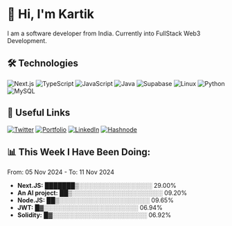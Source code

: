 # 👋 Hi, I'm Kartik

I am a software developer from India. Currently into FullStack Web3 Development.

## 🛠 Technologies

![Next.js](https://img.shields.io/badge/next.js-green?logo=next.js&logoColor=white&style=for-the-badge)
![TypeScript](https://img.shields.io/badge/typescript-blue?logo=typescript&logoColor=white&style=for-the-badge)
![JavaScript](https://img.shields.io/badge/javascript-yellow?logo=javascript&logoColor=white&style=for-the-badge)
![Java](https://img.shields.io/badge/Java-red?logo=java&logoColor=white&style=for-the-badge)
![Supabase](https://img.shields.io/badge/Supabase-green?logo=supabase&logoColor=white&style=for-the-badge)
![Linux](https://img.shields.io/badge/linux-black?logo=linux&logoColor=white&style=for-the-badge)
![Python](https://img.shields.io/badge/python-blue?logo=python&logoColor=white&style=for-the-badge)
![MySQL](https://img.shields.io/badge/mysql-orange?logo=mysql&logoColor=white&style=for-the-badge)



## 🔗 Useful Links
[![Twitter](https://img.shields.io/badge/Twitter-blue?logo=twitter&logoColor=white&style=for-the-badge)](https://x.com/kartik___doda)
[![Portfolio](https://img.shields.io/badge/Portfolio-black?logo=portfolio&logoColor=white&style=for-the-badge)](kartik--doda.vercel.app)
[![LinkedIn](https://img.shields.io/badge/LinkedIn-blue?logo=linkedin&logoColor=white&style=for-the-badge)](https://www.linkedin.com/in/kartikd4152g/)
[![Hashnode](https://img.shields.io/badge/Hashnode-red?style=for-the-badge)](https://readyy.hashnode.dev/)

## 📊 This Week I Have Been Doing:
From: 05 Nov 2024 - To: 11 Nov 2024
- **Next.JS:** ███████▒░░░░░░░░░░░░░░░░░ 29.00%
- **An AI project:** ██▒░░░░░░░░░░░░░░░░░░░░░ 09.20%
- **Node.JS:** ██▒░░░░░░░░░░░░░░░░░░░░░ 09.65%
- **JWT:** █▓░░░░░░░░░░░░░░░░░░░░░░ 06.94%
- **Solidity:** █▓░░░░░░░░░░░░░░░░░░░░░░ 06.92%
